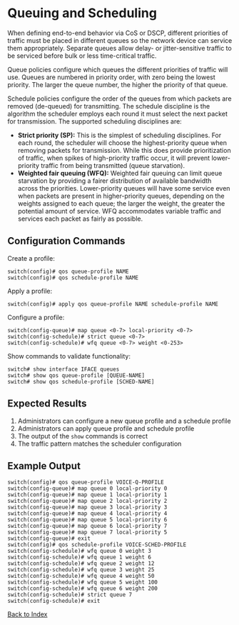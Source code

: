 # Queuing and Scheduling

When defining end-to-end behavior via CoS or DSCP, different priorities of traffic must be placed in different queues so the network device can service them appropriately. Separate queues allow delay- or jitter-sensitive traffic to be serviced before bulk or less time-critical traffic.

Queue policies configure which queues the different priorities of traffic will use. Queues are numbered in priority order, with zero being the lowest priority. The larger the queue number, the higher the priority of that queue.

Schedule policies configure the order of the queues from which packets are removed (de-queued) for transmitting. The schedule discipline is the algorithm the scheduler employs each round it must select the next packet for transmission. The supported scheduling disciplines are:

* **Strict priority (SP):** This is the simplest of scheduling disciplines. For each round, the scheduler will choose the highest-priority queue when removing packets for transmission. While this does provide prioritization of traffic, when spikes of high-priority traffic occur, it will prevent lower-priority traffic from being transmitted (queue starvation).
* **Weighted fair queuing (WFQ):** Weighted fair queuing can limit queue starvation by providing a fairer distribution of available bandwidth across the priorities. Lower-priority queues will have some service even when packets are present in higher-priority queues, depending on the weights assigned to each queue; the larger the weight, the greater the potential amount of service. WFQ accommodates variable traffic and services each packet as fairly as possible.

## Configuration Commands

Create a profile:

```text
switch(config)# qos queue-profile NAME
switch(config)# qos schedule-profile NAME
```

Apply a profile:

```text
switch(config)# apply qos queue-profile NAME schedule-profile NAME
```

Configure a profile:

```text
switch(config-queue)# map queue <0-7> local-priority <0-7>
switch(config-schedule)# strict queue <0-7>
switch(config-schedule)# wfq queue <0-7> weight <0-253>
```

Show commands to validate functionality:

```text
switch# show interface IFACE queues
switch# show qos queue-profile [QUEUE-NAME]
switch# show qos schedule-profile [SCHED-NAME]
```

## Expected Results

1. Administrators can configure a new queue profile and a schedule profile
1. Administrators can apply queue profile and schedule profile
1. The output of the `show` commands is correct
1. The traffic pattern matches the scheduler configuration

## Example Output

```text
switch(config)# qos queue-profile VOICE-Q-PROFILE
switch(config-queue)# map queue 0 local-priority 0
switch(config-queue)# map queue 1 local-priority 1
switch(config-queue)# map queue 2 local-priority 2
switch(config-queue)# map queue 3 local-priority 3
switch(config-queue)# map queue 4 local-priority 4
switch(config-queue)# map queue 5 local-priority 6
switch(config-queue)# map queue 6 local-priority 7
switch(config-queue)# map queue 7 local-priority 5
switch(config-queue)# exit
switch(config)# qos schedule-profile VOICE-SCHED-PROFILE
switch(config-schedule)# wfq queue 0 weight 3
switch(config-schedule)# wfq queue 1 weight 6
switch(config-schedule)# wfq queue 2 weight 12
switch(config-schedule)# wfq queue 3 weight 25
switch(config-schedule)# wfq queue 4 weight 50
switch(config-schedule)# wfq queue 5 weight 100
switch(config-schedule)# wfq queue 6 weight 200
switch(config-schedule)# strict queue 7
switch(config-schedule)# exit
```

[Back to Index](../index.md)
